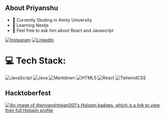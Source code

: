 
## About Priyanshu

- 🔭 Currently Studing in Amity University 
- 🌱 Learning Nextjs
- 💬 Feel free to ask him about React and Javascript

[![Instagram](https://img.shields.io/badge/Instagram-%23E4405F.svg?logo=Instagram&logoColor=white)](https://instagram.com/priyanshtiwari001) [![LinkedIn](https://img.shields.io/badge/LinkedIn-%230077B5.svg?logo=linkedin&logoColor=white)](https://linkedin.com/in/https://www.linkedin.com/in/priyanshu-tiwari-2840b81a8) 

# 💻 Tech Stack:
![JavaScript](https://img.shields.io/badge/javascript-%23323330.svg?style=for-the-badge&logo=javascript&logoColor=%23F7DF1E) ![Java](https://img.shields.io/badge/java-%23ED8B00.svg?style=for-the-badge&logo=java&logoColor=white) ![Markdown](https://img.shields.io/badge/markdown-%23000000.svg?style=for-the-badge&logo=markdown&logoColor=white) ![HTML5](https://img.shields.io/badge/html5-%23E34F26.svg?style=for-the-badge&logo=html5&logoColor=white) ![React](https://img.shields.io/badge/react-%2320232a.svg?style=for-the-badge&logo=react&logoColor=%2361DAFB) ![TailwindCSS](https://img.shields.io/badge/tailwindcss-%2338B2AC.svg?style=for-the-badge&logo=tailwind-css&logoColor=white)


## Hacktoberfest
[![An image of @priyanshtiwari001's Holopin badges, which is a link to view their full Holopin profile](https://holopin.me/priyanshtiwari001)](https://holopin.io/@priyanshtiwari001)
